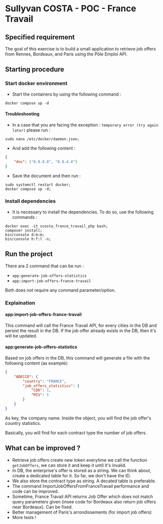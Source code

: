 # Sullyvan COSTA - POC - France Travail
## Specified requirement 
The goal of this exercise is to build a small application to retrieve job offers from Rennes, Bordeaux, and Paris using the Pôle Emploi API.

## Starting procedure
### Start docker environment
 
- Start the containers by using the following command : 
```shell
docker compose up -d
```

#### Troubleshooting
- In a case that you are facing the exception : `temporary error (try again later)` please run :
```shell
sudo nano /etc/docker/daemon.json;
```
 -  And add the following content : 
```json
{
    "dns": ["8.8.8.8", "8.8.4.4"]
}
```
- Save the document and then run : 
```shell
sudo systemctl restart docker;
docker compose up -d; 
```

### Install dependencies
- It is necessary to install the dependencies. To do so, use the following commands : 
```shell
docker exec -it scosta_france_travail_php bash;
composer install;
bin/console d:m:m;
bin/console h:f:l -n;
```

## Run the project
There ara 2 command that can be run : 
* `app:generate-job-offers-statistics`
* `app:import-job-offers-france-travail`

Both does not require any command parameter/option.

### Explaination

#### app:import-job-offers-france-travail

This command will call the France Travail API, for every cities in the DB and persist the result in the DB.
If the job offer already exists in the DB, then it's will be updated.

#### app:generate-job-offers-statistics

Based on job offers in the DB, this command will generate a file with the following content (as example): 

```json
{
    "ADECCO": {
        "country": "FRANCE",
        "job_offers_statistics": {
            "CDD": 1,
            "MIS": 5
        }
    }
}
```

As key, the company name. Inside the object, you will find the job offer's country statistics.

Basically, you will find for each contract type the number of job offers. 

## What can be improved ?
- Retrieve job offers create new token everytime we call the function `getJobOffers`, we can store it and keep it until it's invalid.
- In DB, the enterprise's offer is stored as a string. We can think about, create a dedicated table for it. So far, we don't have the ID.
- We also store the contract type as string. A decated table is preferable.
- The command ImportJobOffersFromFranceTravail performance and code can be improved.
- Sometime, France Travail API returns Job Offer which does not match query parameters given (insee code for Bordeaux also return job offers near Bordeaux). Can be fixed.
- Better management of Paris's arrondissements (for import job offers)
- More tests !
